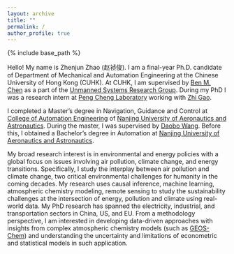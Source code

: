 ```yaml
---
layout: archive
title: ""
permalink: /
author_profile: true
---
```


{% include base_path %}

Hello! My name is Zhenjun Zhao (赵祯俊). I am a final-year Ph.D. candidate of Department of Mechanical and Automation Engineering at the Chinese University of Hong Kong (CUHK). At CUHK, I am supervised by [Ben M. Chen](http://www.mae.cuhk.edu.hk/~bmchen) as a part of the [Unmanned Systems Research Group](https://http://www.mae.cuhk.edu.hk/~usr/). During my PhD I was a research intern at [Peng Cheng Laboratory](https://www.pcl.ac.cn/) working with [Zhi Gao](https://gaozhinuswhu.com/).

I completed a Master’s degree in Navigation, Guidance and Control at [College of Automation Engineering](http://cae.nuaa.edu.cn/) of [Nanjing University of Aeronautics and Astronautics](https://www.nuaa.edu.cn/). During the master, I was supervised by [Daobo Wang](http://cae.nuaa.edu.cn/2018/0906/c13664a132075/page.htm). Before this, I obtained a Bachelor’s degree in Automation at [Nanjing University of Aeronautics and Astronautics](https://www.nuaa.edu.cn/).

My broad research interest is in environmental and energy policies with a global focus on issues involving air pollution, climate change, and energy transitions. Specifically, I study the interplay between air pollution and climate change, two critical environmental challenges for humanity in the coming decades. My research uses causal inference, machine learning, atmospheric chemistry modeling, remote sensing to study the sustainability challenges at the intersection of energy, pollution and climate using real-world data. My PhD research has spanned the electricity, industrial, and transportation sectors in China, US, and EU. From a methodology perspective, I am interested in developing data-driven approaches with insights from complex atmospheric chemistry models (such as [GEOS-Chem](http://acmg.seas.harvard.edu/geos/)) and understanding the uncertainty and limitations of econometric and statistical models in such application. 



